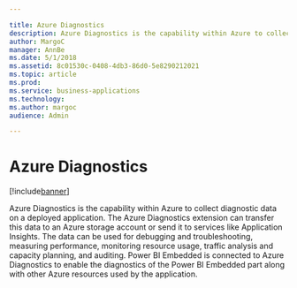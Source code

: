 ```yaml
---

title: Azure Diagnostics
description: Azure Diagnostics is the capability within Azure to collect diagnostic data on a deployed application.
author: MargoC
manager: AnnBe
ms.date: 5/1/2018
ms.assetid: 8c01530c-0408-4db3-86d0-5e8290212021
ms.topic: article
ms.prod: 
ms.service: business-applications
ms.technology: 
ms.author: margoc
audience: Admin

---
```

#  Azure Diagnostics




[!include[banner](../../../includes/banner.md)]

Azure Diagnostics is the capability within Azure to collect diagnostic data on a
deployed application. The Azure Diagnostics extension can transfer this data to
an Azure storage account or send it to services like Application Insights. The
data can be used for debugging and troubleshooting, measuring performance,
monitoring resource usage, traffic analysis and capacity planning, and auditing.
Power BI Embedded is connected to Azure Diagnostics to enable the diagnostics of
the Power BI Embedded part along with other Azure resources used by the
application.
